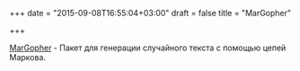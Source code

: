 +++
date = "2015-09-08T16:55:04+03:00"
draft = false
title = "MarGopher"

+++

<p><a href="https://github.com/AhmedZaleh/margopher">MarGopher</a>&nbsp;- Пакет для генерации случайного текста с помощью цепей Маркова.</p>

